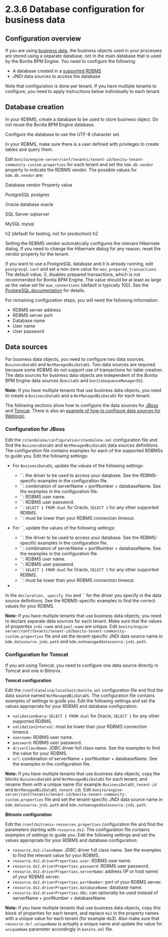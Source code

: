 # 2.3.6 Database configuration for business data

## Configuration overview



If you are using [business data](/business-data-model-856), the business objects used in your processes are stored using a separate database, not in the main database that is used by the Bonita BPM Engine. 
You need to configure the following:

* A database created in a [supported RDBMS](var_support_guide)
* JNDI data sources to access the database

Note that configuration is done per tenant. If you have multiple tenants to configure, you need to apply instructions below individually to each tenant.


## Database creation

In your RDBMS, create a database to be used to store business object. Do not reuse the Bonita BPM Engine database.

Configure the database to use the UTF-8 character set.

In your RDBMS, make sure there is a user defined with privileges to create tables and query them.


Edit `bonita/engine-server/conf/tenants/`_`tenant-id`_`/bonita-tenant-community-custom.properties` for each tenant and set the `bdm.db.vendor` property to indicate the RDBMS vendor.
The possible values for `bdm.db.vendor` are:

Database vendor
Property value

PostgreSQL
postgres

Oracle database
oracle

SQL Server
sqlserver

MySQL
mysql

h2 (default for testing, not for production)
h2

  
Setting the RDBMS vendor automatically configures the relevant Hibernate dialog. 
If you need to change the Hibernate dialog for any reason, reset the vendor property for the tenant.



If you want to use a PostgreSQL database and it is already running, edit `postgresql.conf` and set a non-zero value for `max_prepared_transactions`. 
The default value, 0, disables prepared transactions, which is not recommended for Bonita BPM Engine. 
The value should be at least as large as the value set for `max_connections` (default is typically 100). 
See the [PostgreSQL documentation](http://www.postgresql.org/docs/9.3/static/runtime-config-resource.html#GUC-MAX-PREPARED-TRANSACTIONS) for details.


For remaining configuration steps, you will need the following information:

* RDBMS server address
* RDBMS server port
* Database name
* User name
* User password

## Data sources



For business data objects, you need to configure two data sources: `BusinessDataDS` and `NotManagedBizDataDS`. Two data sources are required because some RDBMS do not support use of transactions for table creation.
The data sources for business data objects are independent of the Bonita BPM Engine data sources (`bonitaDS` and `bonitaSequenceManagerDS`).



**Note:** 
If you have multiple tenants that use business data objects, you need to create a `BusinessDataDS` and a `NotManagedBizDataDS` for each tenant.



The following sections show how to configuire the data sources for [JBoss](#ds_jboss) and [Tomcat](ds_tomcat). 
There is also an [example of how to configure data sources for Weblogic](/how-install-red-hat-oracle-jvm-weblogic-oracle-0#datasources). 


### Configuration for JBoss



Edit the `/standalone/configuration/standalone.xml` configuration file and find the `BusinessDataDS` and `NotManagedBizDataDS` data sources definitions. 
The configuration file contains examples for each of the supported RDBMSs to guide you. Edit the following settings:


* For `BusinessDataDS`, update the values of the following settings:
  * ``: the driver to be used to access your database. See the RDBMS-specific examples in the configuration file.
  * ``: combination of serverName + portNumber + databaseName. See the examples in the configuration file.
  * ``: RDBMS user name.
  * ``: RDBMS user password.
  * ``: `SELECT 1 FROM dual` for Oracle, `SELECT 1` for any other supported RDBMS.
  * ``: must be lower than your RDBMS connection timeout.


* For ``, update the values of the following settings:
  * ``: the driver to be used to access your database. See the RDBMS-specific examples in the configuration file.
  * ``: combination of serverName + portNumber + databaseName. See the examples in the configuration file.
  * ``: RDBMS user name.
  * ``: RDBMS user password.
  * ``: `SELECT 1 FROM dual` for Oracle, `SELECT 1` for any other supported RDBMS.
  * ``: must be lower than your RDBMS connection timeout.


* 
In the `` declaration, specify the `` and `` for the driver you specify in the data source definitions. 
See the RDBMS-specific examples to find the correct values for your RDBMS.


**Note:** If you have multiple tenants that use business data objects, you need to declare separate data sources for each tenant. Make sure that the values of properties `jndi-name` and `pool-name` are unique. 
Edit `bonita/engine-server/conf/tenants/`_`tenant-id`_`/bonita-tenant-community-custom.properties` file and set the tenant-specific JNDI data source name in `bdm.datasource.jndi.path` and `bdm.notmanageddatasource.jndi.path`.



### Configuration for Tomcat



If you are using Tomcat, you need to configure one data source directly in Tomcat and one in Bitronix.

**Tomcat configuration**

Edit the `/conf/Catalina/localhost/bonita.xml` configuration file and find the data source named `NotManagedBizDataDS`. The configuration file contains examples of settings to guide you. Edit the following settings and set the values appropriate for your RDBMS and database configuration:

* `validationQuery`: `SELECT 1 FROM dual` for Oracle, `SELECT 1` for any other supported RDBMS.
* `validationInterval`: must be lower than your RDBMS connection timeout.
* `username`: RDBMS user name.
* `password`: RDBMS user password.
* `driverClassName`: JDBC driver full class name. See the examples to find the value for your RDBMS.
* `url`: combination of serverName + portNumber + databaseName. See the examples in the configuration file.

**Note:** 
If you have multiple tenants that use business data objects, copy the blocks `BusinessDataDS` and `NotManagedBizDataDS` for each tenant, and rename them with a unique name (for example `BusinessDataDS_`_`tenant-id`_ and `NotManagedBizDataDS_`_`tenant-id`_). 
Edit `bonita/engine-server/conf/tenants/`_`tenant-id`_`/bonita-tenant-community-custom.properties` file and set the tenant-specific JNDI data source name in `bdm.datasource.jndi.path` and `bdm.notmanageddatasource.jndi.path`.


**Bitronix configuration**


Edit the `/conf/bitronix-resources.properties` configuration file and find the parameters starting with `resource.ds2`. The configuration file contains examples of settings to guide you. Edit the following settings and set the values appropriate for your RDBMS and database configuration:

* `resource.ds2.className`: JDBC driver full class name. See the examples to find the relevant value for your RDBMS.
* `resource.ds2.driverProperties.user`: RDBMS user name.
* `resource.ds2.driverProperties.password`: RDBMS user password.
* `resource.ds2.driverProperties.serverName`: address (IP or host name) of your RDBMS server.
* `resource.ds2.driverProperties.portNumber`: port of your RDBMS server.
* `resource.ds2.driverProperties.databaseName`: database name.
* `resource.ds2.driverProperties.URL`: can optionally be used instead of serverName + portNumber + databaseName.

**Note:** 
If you have multiple tenants that use business data objects, copy this block of properties for each tenant, and replace `ds2` in the property names with a unique value for each tenant (for example ds3). 
Also make sure that `resource.ds?.uniqueName` is actually a unique name and update the value for `uniqueName` parameter accordingly in `bonita.xml` file.